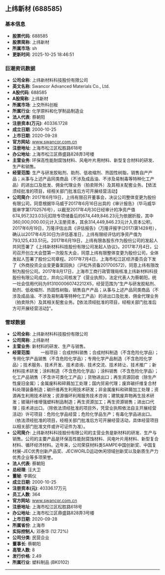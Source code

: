 ## 上纬新材 (688585)

### 基本信息

- **股票代码**: 688585
- **股票简称**: 上纬新材
- **所属市场**: sh
- **更新时间**: 2025-10-25 18:46:51

### 巨潮资讯数据

- **公司全称**: 上纬新材料科技股份有限公司
- **英文名称**: Swancor Advanced Materials Co., Ltd.
- **A股代码**: 688585
- **A股简称**: 上纬新材
- **所属市场**: 上交所科创板
- **所属行业**: 化学原料和化学制品制造业
- **法人代表**: 蔡朝阳
- **注册资本(万元)**: 40336.1728
- **成立日期**: 2000-10-25
- **上市日期**: 2020-09-28
- **官方网站**: www.swancor.com.cn
- **注册地址**: 上海市松江区松胜路618号
- **办公地址**: 上海市松江区鼎盛路828弄3号楼
- **主营业务**: 环保高性能耐腐蚀材料、风电叶片用材料、新型复合材料的研发、生产和销售。
- **经营范围**: 生产与研发胶粘剂、助剂、低收缩剂、热固性树脂，销售自产产品；从事与上述产品同类商品（不涉及成品油、不涉及易制毒等特种化工产品）的进出口及批发、佣金代理业务（拍卖除外）及其相关配套业务。【依法须经批准的项目，经相关部门批准后方可开展经营活动】
- **公司简介**: 2017年6月19日，上纬有限召开董事会，决议公司整体变更为股份有限公司，同意根据毕马威于2017年6月16日出具的《审计报告》（毕马威华振审字第1702576号），以截至2017年4月30日经审计的净资产值674,957,323.03元扣除专项储备后的674,449,846.23元为依据折股，其中360,000,000.00元计入注册资本，其余314,449,846.23元计入资本公积。2017年6月19日，万隆评估出具《评估报告》（万隆评报字(2017)第1428号），确认以2017年4月30日为评估基准日，上纬有限经评估的净资产值为793,125,433.51元。2017年6月19日，上纬有限各股东作为股份公司的发起人共同签署了《上纬新材料科技股份有限公司发起人协议》。2017年7月4日，公司召开创立大会暨第一次股东大会，同意上纬有限整体变更为股份公司，全体发起人签署了股份公司章程。2017年7月4日，上海市松江区经济委员会下发了《外商投资企业变更备案回执》（沪松外资备201700572)，同意上纬有限改制为股份公司。2017年8月17日，上海市工商行政管理局核准上纬新材料科技股份有限公司成立，并向公司核发了《营业执照》，法定代表人为蔡朝阳，统一社会信用代码为9131000060742212X5，经营范围为“生产与研发胶粘剂、助剂、低收缩剂、热固性树脂，销售自产产品；从事与上述产品同类商品（不涉及成品油、不涉及易制毒等特种化工产品）的进出口及批发、佣金代理业务（拍卖除外）及其相关配套业务。【依法须经批准的项目，经相关部门批准后方可开展经营活动】”。

### 雪球数据

- **公司全称**: 上纬新材料科技股份有限公司
- **公司简称**: 上纬新材
- **主营业务**: 新材料的研发、生产与销售。
- **经营范围**: 　　一般项目：合成材料销售；合成材料制造（不含危险化学品）；专用化学产品销售（不含危险化学品）；专用化学产品制造（不含危险化学品）；技术服务、技术开发、技术咨询、技术交流、技术转让、技术推广；新材料技术研发；涂料制造（不含危险化学品）；涂料销售（不含危险化学品）；化工产品销售（不含许可类化工产品）；货物进出口；再生资源回收（除生产性废旧金属）；金属废料和碎屑加工处理；国内贸易代理；废弃碳纤维复合材料处理装备制造；碳纤维再生利用技术研发；非金属废料和碎屑加工处理；资源再生利用技术研发；资源循环利用服务技术咨询；建筑废弃物再生技术研发；玻璃纤维增强塑料制品制造；再生资源加工；再生资源销售；进出口代理；技术进出口。（除依法须经批准的项目外，凭营业执照依法自主开展经营活动）许可项目：危险化学品经营；危险化学品生产；有毒化学品进出口。（依法须经批准的项目，经相关部门批准后方可开展经营活动，具体经营项目以相关部门批准文件或许可证件为准）。
- **公司简介**: 上纬新材料科技股份有限公司的主营业务是新材料的研发、生产与销售。公司的主要产品是环保高性能耐腐蚀材料、风电叶片用材料、新型复合材料、循环经济材料。近年来，公司荣获材料类SAMPE中国创新奖、中国复材展-JEC优秀创新产品奖、JECWORLD运动休闲领域创新奖以及新质生产力优秀企业等多项荣誉。
- **法人代表**: 蔡朝阳
- **总经理**: 汪大卫
- **董秘**: 李姵仪
- **成立日期**: 2000-10-25
- **注册资本(元)**: 40336.17万元
- **员工人数**: 364
- **官方网站**: www.swancor.com.cn
- **注册地址**: 上海市松江区松胜路618号
- **办公地址**: 上海市松江区鼎盛路828弄3号楼
- **上市日期**: 2020-09-28
- **所属省份**: 上海市
- **实际控制人**: 邓泰华 (12.72%)
- **公司分类**: 民营企业
- **董事长**: 蔡朝阳
- **高管人数**: 8
- **发行价格**: 2.49
- **所属行业**: 塑料制品 (BK0102)

---